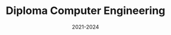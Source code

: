 ---
title: Diploma Computer Engineering
location: Atmiya University
url: https://atmiyauni.ac.in/
institute: Atmiya University
date: 2021-2024
tags: ["Diploma Engineer", "Computer", "Software"]
---